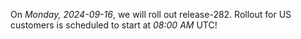 On *Monday, 2024-09-16*, we will roll out release-282.
Rollout for US customers is scheduled to start at *08:00 AM* UTC!
